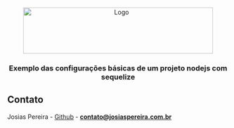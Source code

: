 <!--
*** Obrigado por estar vendo o nosso README. Se você tiver alguma sugestão
*** que possa melhorá-lo ainda mais dê um fork no repositório e crie uma Pull
*** Request ou abra uma Issue com a tag "sugestão".
*** Obrigado novamente! Agora vamos rodar esse projeto incrível :D
-->
<!-- PROJECT SHIELDS -->

<!-- PROJECT LOGO -->
<br />
<p align="center">
  <a href="https://josiaspereira.com.br">
    <img src="https://josiaspereira.com.br/wp-content/uploads/2019/10/cropped-oficial.png" width="432" height="105" alt="Logo">
  </a>

  <h3 align="center">Exemplo das configurações básicas de um projeto nodejs com sequelize</h3>
</p>

<!-- CONTACT -->

## Contato

Josias Pereira - [Github](https://github.com/josiaspereira) - **contato@josiaspereira.com.br**
